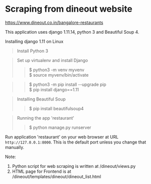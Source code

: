 # Scraping from dineout website
https://www.dineout.co.in/bangalore-restaurants


This application uses django 1.11.14, python 3 and Beautiful Soup 4.

Installing django 1.11 on Linux
> Install Python 3

> Set up virtualenv and install Django
> >$ python3 -m venv myvenv<br>
> >$ source myvenv/bin/activate<br>

> >$ python3 -m pip install --upgrade pip<br>
> >$ pip install django==1.11<br>


> Installing Beautiful Soup
> >$ pip install beautifulsoup4


> Running the app 'restaurant'
> >$ python manage.py runserver

Run application 'restaurant' on your web browser at URL `http://127.0.0.1:8000`. This is the default port unless you change that manually.



Note: 
1. Python script for web scraping is written at /dineout/views.py
2. HTML page for Frontend is at /dineout/templates/dineout/dineout_list.html
